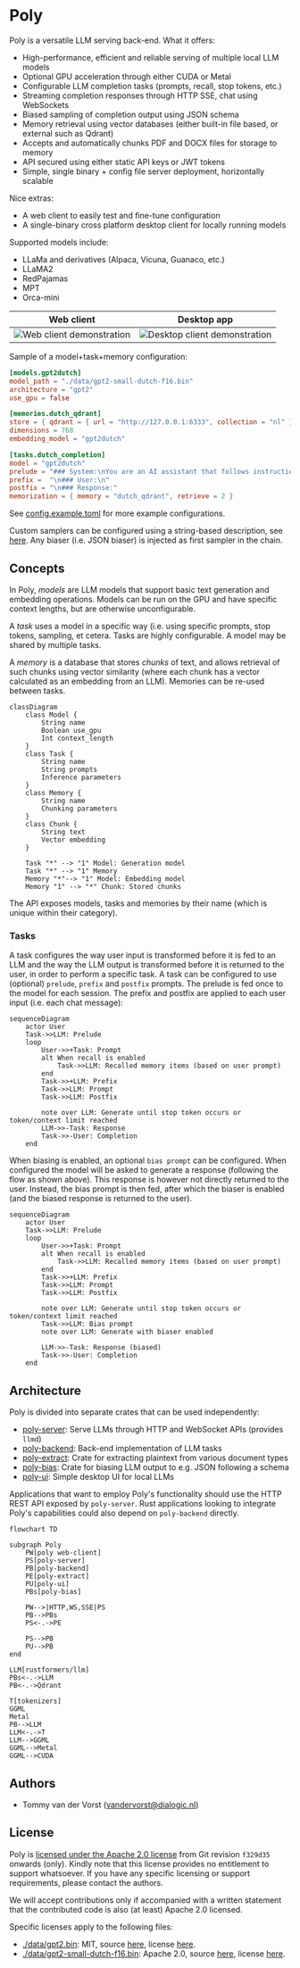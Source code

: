 # Poly

Poly is a versatile LLM serving back-end. What it offers:

- High-performance, efficient and reliable serving of multiple local LLM models
- Optional GPU acceleration through either CUDA or Metal
- Configurable LLM completion tasks (prompts, recall, stop tokens, etc.)
- Streaming completion responses through HTTP SSE, chat using WebSockets
- Biased sampling of completion output using JSON schema
- Memory retrieval using vector databases (either built-in file based, or external such as Qdrant)
- Accepts and automatically chunks PDF and DOCX files for storage to memory
- API secured using either static API keys or JWT tokens
- Simple, single binary + config file server deployment, horizontally scalable

Nice extras:

- A web client to easily test and fine-tune configuration
- A single-binary cross platform desktop client for locally running models

Supported models include:

- LLaMa and derivatives (Alpaca, Vicuna, Guanaco, etc.)
- LLaMA2
- RedPajamas
- MPT
- Orca-mini

|                    Web client                     |                  Desktop app                   |
| :-----------------------------------------------: | :--------------------------------------------: |
| ![Web client demonstration](./docs/webclient.gif) | ![Desktop client demonstration](./docs/ui.gif) |

Sample of a model+task+memory configuration:

```toml
[models.gpt2dutch]
model_path = "./data/gpt2-small-dutch-f16.bin"
architecture = "gpt2"
use_gpu = false

[memories.dutch_qdrant]
store = { qdrant = { url = "http://127.0.0.1:6333", collection = "nl" } }
dimensions = 768
embedding_model = "gpt2dutch"

[tasks.dutch_completion]
model = "gpt2dutch"
prelude = "### System:\nYou are an AI assistant that follows instruction extremely well. Help as much as you can.\n"
prefix =  "\n### User:\n"
postfix = "\n### Response:"
memorization = { memory = "dutch_qdrant", retrieve = 2 }
```

See [config.example.toml](./config.example.toml) for more example configurations.

Custom samplers can be configured using a string-based description, see [here](https://github.com/rustformers/llm/blob/18b2a7d37e56220487e851a45badc46bf9dcb9d3/crates/llm-base/src/samplers.rs#L222). Any biaser (i.e. JSON biaser) is injected as first sampler in the chain.

## Concepts

In Poly, _models_ are LLM models that support basic text generation and embedding operations. Models can be run on the GPU and have specific context lengths, but are otherwise unconfigurable.

A _task_ uses a model in a specific way (i.e. using specific prompts, stop tokens, sampling, et cetera. Tasks are highly configurable. A model may be shared by multiple tasks.

A _memory_ is a database that stores _chunks_ of text, and allows retrieval of such chunks using vector similarity (where each chunk has a vector calculated as an embedding from an LLM). Memories can be re-used between tasks.

```mermaid
classDiagram
    class Model {
        String name
        Boolean use_gpu
        Int context_length
    }
    class Task {
        String name
        String prompts
        Inference parameters
    }
    class Memory {
        String name
        Chunking parameters
    }
    class Chunk {
        String text
        Vector embedding
    }

    Task "*" --> "1" Model: Generation model
    Task "*" --> "1" Memory
    Memory "*"--> "1" Model: Embedding model
    Memory "1" --> "*" Chunk: Stored chunks
```

The API exposes models, tasks and memories by their name (which is unique within their category).

### Tasks

A task configures the way user input is transformed before it is fed to an LLM and the way the LLM output is transformed before it is returned to the user, in order to perform a specific task. A task can be configured to use (optional) `prelude`, `prefix` and `postfix` prompts. The prelude is fed once to the model for each session. The prefix and postfix are applied to each user input (i.e. each chat message):

```mermaid
sequenceDiagram
    actor User
    Task->>LLM: Prelude
    loop
        User->>+Task: Prompt
		alt When recall is enabled
			Task->>LLM: Recalled memory items (based on user prompt)
		end
        Task->>+LLM: Prefix
        Task->>LLM: Prompt
        Task->>LLM: Postfix

        note over LLM: Generate until stop token occurs or token/context limit reached
        LLM->>-Task: Response
        Task->>-User: Completion
    end
```

When biasing is enabled, an optional `bias prompt` can be configured. When configured the model will be asked to generate a response (following the flow as shown above). This response is however not directly returned to the user. Instead, the bias prompt is then fed, after which the biaser is enabled (and the biased response is returned to the user).

```mermaid
sequenceDiagram
    actor User
    Task->>LLM: Prelude
    loop
        User->>+Task: Prompt
		alt When recall is enabled
			Task->>LLM: Recalled memory items (based on user prompt)
		end
        Task->>+LLM: Prefix
        Task->>LLM: Prompt
        Task->>LLM: Postfix

        note over LLM: Generate until stop token occurs or token/context limit reached
        Task->>LLM: Bias prompt
        note over LLM: Generate with biaser enabled

        LLM->>-Task: Response (biased)
        Task->>-User: Completion
    end
```

## Architecture

Poly is divided into separate crates that can be used independently:

- [poly-server](./poly-server): Serve LLMs through HTTP and WebSocket APIs (provides `llmd`)
- [poly-backend](./poly-backend): Back-end implementation of LLM tasks
- [poly-extract](./poly-extract): Crate for extracting plaintext from various document types
- [poly-bias](./poly-bias): Crate for biasing LLM output to e.g. JSON following a schema
- [poly-ui](./poly-ui): Simple desktop UI for local LLMs

Applications that want to employ Poly's functionality should use the HTTP REST API exposed by `poly-server`. Rust applications looking to integrate Poly's capabilities could also depend on `poly-backend` directly.

```mermaid
flowchart TD

subgraph Poly
	PW[poly web-client]
	PS[poly-server]
	PB[poly-backend]
	PE[poly-extract]
	PU[poly-ui]
	PBs[poly-bias]

	PW-->|HTTP,WS,SSE|PS
	PB-->PBs
	PS<-.->PE

	PS-->PB
	PU-->PB
end

LLM[rustformers/llm]
PBs<-.->LLM
PB<-.->Qdrant

T[tokenizers]
GGML
Metal
PB-->LLM
LLM<-.->T
LLM-->GGML
GGML-->Metal
GGML-->CUDA

```

## Authors

- Tommy van der Vorst (vandervorst@dialogic.nl)

## License

Poly is [licensed under the Apache 2.0 license](http://www.apache.org/licenses/LICENSE-2.0) from Git revision `f329d35`
onwards (only). Kindly note that this license provides no entitlement to support whatsoever. If you have any specific
licensing or support requirements, please contact the authors.

We will accept contributions only if accompanied with a written statement that the contributed code is also
(at least) Apache 2.0 licensed.

Specific licenses apply to the following files:

- [./data/gpt2.bin](./data/gpt2.bin): MIT, source [here](https://huggingface.co/marella/gpt-2-ggml), license [here](https://github.com/marella/ctransformers/blob/main/LICENSE).
- [./data/gpt2-small-dutch-f16.bin](./data/gpt2-small-dutch-f16.bin): Apache 2.0, source [here](https://huggingface.co/GroNLP/gpt2-small-dutch-embeddings), license [here](https://github.com/wietsedv/gpt2-recycle/blob/master/LICENSE).

